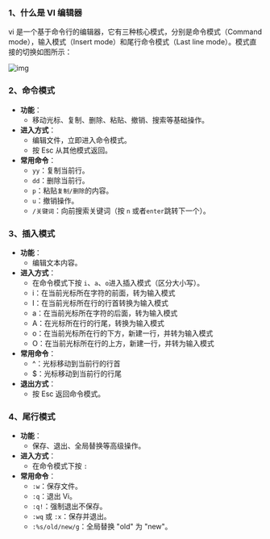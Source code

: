 ### 1、什么是 VI 编辑器

vi 是一个基于命令行的编辑器，它有三种核心模式，分别是命令模式（Command mode），输入模式（Insert mode）和尾行命令模式（Last line mode）。模式直接的切换如图所示：

![img](/Users/terry/Projects.localized/IdeaProjects/CORE/DevOps/src/main/resources/md/assets/v2-5715200d495279d4db514a7842c9028a_r.jpg)



### 2、命令模式

- **功能**：
    - 移动光标、复制、删除、粘贴、撤销、搜索等基础操作。
- **进入方式**：
    - 编辑文件，立即进入命令模式。
    - 按 Esc 从其他模式返回。
- **常用命令**：
    - `yy`：复制当前行。
    - `dd`：删除当前行。
    - `p`：粘贴`复制/删除`的内容。
    - `u`：撤销操作。
    - `/关键词`：向前搜索关键词（按 `n` 或者`enter`跳转下一个）。



### 3、插入模式

- **功能**：
    - 编辑文本内容。
- **进入方式**：
    - 在命令模式下按 `i`、`a`、`o`进入插入模式（区分大小写）。
    - i：在当前光标所在字符的前面，转为输入模式
    - I：在当前光标所在行的行首转换为输入模式
    - a：在当前光标所在字符的后面，转为输入模式
    - A：在光标所在行的行尾，转换为输入模式
    - o：在当前光标所在行的下方，新建一行，并转为输入模式
    - O：在当前光标所在行的上方，新建一行，并转为输入模式
- **常用命令**：
    - ^：光标移动到当前行的行首
    - $：光标移动到当前行的行尾
- **退出方式**：
    - 按 Esc 返回命令模式。



### 4、尾行模式

- **功能**：
    - 保存、退出、全局替换等高级操作。
- **进入方式**：
    - 在命令模式下按 `:`
- **常用命令**：
    - `:w`：保存文件。
    - `:q`：退出 Vi。
    - `:q!`：强制退出不保存。
    - `:wq` 或 `:x`：保存并退出。
    - `:%s/old/new/g`：全局替换 "old" 为 "new"。